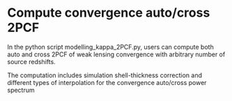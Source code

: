 # Compute convergence auto/cross 2PCF

In the python script modelling_kappa_2PCF.py, users can compute both auto and cross 2PCF of weak lensing convergence with arbitrary number of source redshifts. 

The computation includes simulation shell-thickness correction and different types of interpolation for the convergence auto/cross power spectrum